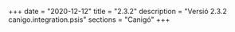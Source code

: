 +++
date        = "2020-12-12"
title       = "2.3.2"
description = "Versió 2.3.2 canigo.integration.psis"
sections    = "Canigó"
+++